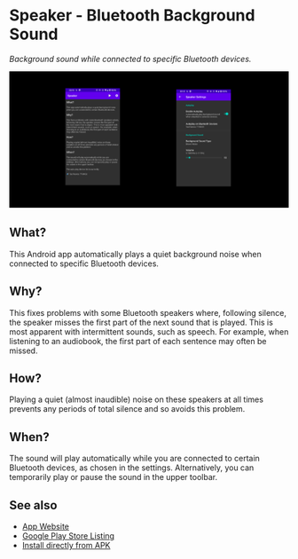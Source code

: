 # Speaker - Bluetooth Background Sound

_Background sound while connected to specific Bluetooth devices._

![Speaker App](docs/media/feature-graphic.png)


## What?

This Android app automatically plays a quiet background noise when connected to specific Bluetooth devices.

## Why?

This fixes problems with some Bluetooth speakers where, following silence, the speaker misses the first part of the next sound that is played.  This is most apparent with intermittent sounds, such as speech.  For example, when listening to an audiobook, the first part of each sentence may often be missed.

## How?

Playing a quiet (almost inaudible) noise on these speakers at all times prevents any periods of total silence and so avoids this problem.

## When?

The sound will play automatically while you are connected to certain Bluetooth devices, as chosen in the settings.  Alternatively, you can temporarily play or pause the sound in the upper toolbar.

## See also

* [App Website](https://speaker.danjackson.dev)
* [Google Play Store Listing](https://play.google.com/store/apps/details?id=dev.danjackson.speaker)
* [Install directly from APK](https://github.com/danielgjackson/speaker/releases)
<!-- * [Open Source Code Repository](https://github.com/danielgjackson/speaker/) ([license](https://github.com/danielgjackson/speaker/blob/master/LICENSE)) -->
<!-- * [Privacy Policy](https://speaker.danjackson.dev/privacy.html) -->

<!--
Releases:

* Update versionCode in: `app/build.gradle`
* Update versionName in: `app/build.gradle`
* Add `metadata/en-US/changelogs/$versionCode.txt`
* Build signed APK, rename to: speaker-$versionName.apk
* Create release with APK attached named: $versionName
* Build signed AAB
* Create new release on Google Play Console
-->

<!--
FDroid:

```bash
# See: https://gitlab.com/fdroid/fdroiddata/blob/master/CONTRIBUTING.md#building-it
cd fdroiddata
git checkout dev.danjackson.speaker
fdroid readmeta
fdroid checkupdates dev.danjackson.speaker
vi metadata/dev.danjackson.speaker.yml # versionName/versionCode/commit
fdroid lint dev.danjackson.speaker
fdroid rewritemeta dev.danjackson.speaker
fdroid build -v -l dev.danjackson.speaker
git add metadata/dev.danjackson.speaker.yml
git commit -m "Updated metadata"
git push
```
-->
